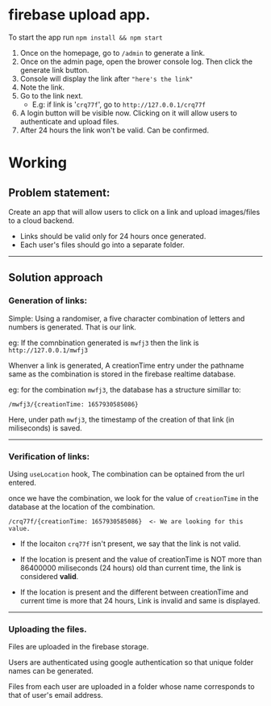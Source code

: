 # firebase upload app.
To start the app run `npm install && npm start`

1. Once on the homepage, go to `/admin` to generate a link.
2. Once on the admin page, open the brower console log. Then click the generate link button.
3. Console will display the link after `"here's the link"`
4. Note the link.
5. Go to the link next.
    - E.g: if link is '`crq77f`', go to `http://127.0.0.1/crq77f`
6. A login button will be visible now. Clicking on it will allow users to authenticate and upload files.
7. After 24 hours the link won't be valid. Can be confirmed.

# Working

## Problem statement:
Create an app that will allow users to click on a link and upload images/files to a cloud backend.
- Links should be valid only for 24 hours once generated.
- Each user's files should go into a separate folder.
___________________________________
## Solution approach
### Generation of links:
Simple: Using a randomiser, a five character combination of letters and numbers is generated. That is our link.

eg: If the comnbination generated is `mwfj3` then the link is `http://127.0.0.1/mwfj3`

Whenver a link is generated, A creationTime entry under the pathname same as the combination is stored in the firebase realtime database.

eg: for the combination `mwfj3`, the database has a structure simillar to:
````
/mwfj3/{creationTime: 1657930585086}
````
Here, under path `mwfj3`, the timestamp of the creation of that link (in miliseconds) is saved.
_______________________________
### Verification of links:
Using `useLocation` hook, The combination can be optained from the url entered.

once we have the combination, we look for the value of `creationTime` in the database at the location of the combination.
````
/crq77f/{creationTime: 1657930585086}  <- We are looking for this value.
````
- If the locaiton `crq77f` isn't present, we say that the link is not valid.

- If the location is present and the value of creationTime is NOT more than 86400000 miliseconds (24 hours) old than current time, the link is considered **valid**.

- If the location is present and the different between creationTime and current time is more that 24 hours, Link is invalid and same is displayed.
__________________________________________________________
### Uploading the files.
Files are uploaded in the firebase storage.

Users are authenticated using google authentication so that unique folder names can be generated.

Files from each user are uploaded in a folder whose name corresponds to that of user's email address.